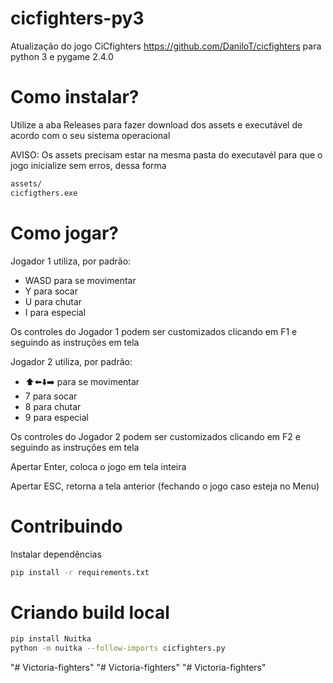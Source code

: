 # cicfighters-py3
Atualização do jogo CiCfighters https://github.com/DaniloT/cicfighters para python 3 e pygame 2.4.0

# Como instalar?
Utilize a aba Releases para fazer download dos assets e executável de acordo com o seu sistema operacional

AVISO: Os assets precisam estar na mesma pasta do executavél para que o jogo inicialize sem erros, dessa forma

```txt
assets/
cicfigthers.exe
```

# Como jogar?

Jogador 1 utiliza, por padrão:
- WASD para se movimentar
- Y para socar
- U para chutar
- I para especial

Os controles do Jogador 1 podem ser customizados clicando em F1 e seguindo as instruções em tela

Jogador 2 utiliza, por padrão:
- ⬆️⬅️⬇️➡️ para se movimentar
- 7 para socar
- 8 para chutar
- 9 para especial

Os controles do Jogador 2 podem ser customizados clicando em F2 e seguindo as instruções em tela

Apertar Enter, coloca o jogo em tela inteira

Apertar ESC, retorna a tela anterior (fechando o jogo caso esteja no Menu)

# Contribuindo

Instalar dependências

```bash
pip install -r requirements.txt
```

# Criando build local

```bash
pip install Nuitka
python -m nuitka --follow-imports cicfighters.py
```
"# Victoria-fighters" 
"# Victoria-fighters" 
"# Victoria-fighters" 
